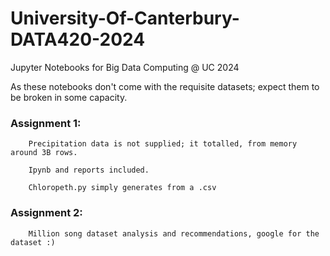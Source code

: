 # University-Of-Canterbury-DATA420-2024
 Jupyter Notebooks for Big Data Computing @ UC 2024


As these notebooks don't come with the requisite datasets; expect them to be broken in some capacity. 

### Assignment 1:
        Precipitation data is not supplied; it totalled, from memory around 3B rows.

        Ipynb and reports included.

        Chloropeth.py simply generates from a .csv


### Assignment 2:

        Million song dataset analysis and recommendations, google for the dataset :) 

        
